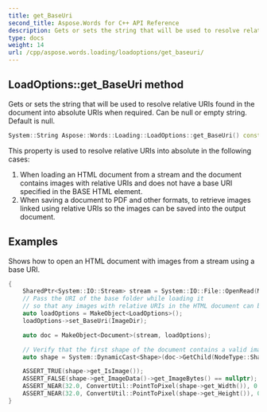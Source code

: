 ```yaml
---
title: get_BaseUri
second_title: Aspose.Words for C++ API Reference
description: Gets or sets the string that will be used to resolve relative URIs found in the document into absolute URIs when required. Can be null or empty string. Default is null.
type: docs
weight: 14
url: /cpp/aspose.words.loading/loadoptions/get_baseuri/
---
```

## LoadOptions::get_BaseUri method


Gets or sets the string that will be used to resolve relative URIs found in the document into absolute URIs when required. Can be null or empty string. Default is null.

```cpp
System::String Aspose::Words::Loading::LoadOptions::get_BaseUri() const
```


This property is used to resolve relative URIs into absolute in the following cases:

1. When loading an HTML document from a stream and the document contains images with relative URIs and does not have a base URI specified in the BASE HTML element.
1. When saving a document to PDF and other formats, to retrieve images linked using relative URIs so the images can be saved into the output document.



## Examples



Shows how to open an HTML document with images from a stream using a base URI. 
```cpp
{
    SharedPtr<System::IO::Stream> stream = System::IO::File::OpenRead(MyDir + u"Document.html");
    // Pass the URI of the base folder while loading it
    // so that any images with relative URIs in the HTML document can be found.
    auto loadOptions = MakeObject<LoadOptions>();
    loadOptions->set_BaseUri(ImageDir);

    auto doc = MakeObject<Document>(stream, loadOptions);

    // Verify that the first shape of the document contains a valid image.
    auto shape = System::DynamicCast<Shape>(doc->GetChild(NodeType::Shape, 0, true));

    ASSERT_TRUE(shape->get_IsImage());
    ASSERT_FALSE(shape->get_ImageData()->get_ImageBytes() == nullptr);
    ASSERT_NEAR(32.0, ConvertUtil::PointToPixel(shape->get_Width()), 0.01);
    ASSERT_NEAR(32.0, ConvertUtil::PointToPixel(shape->get_Height()), 0.01);
}
```

